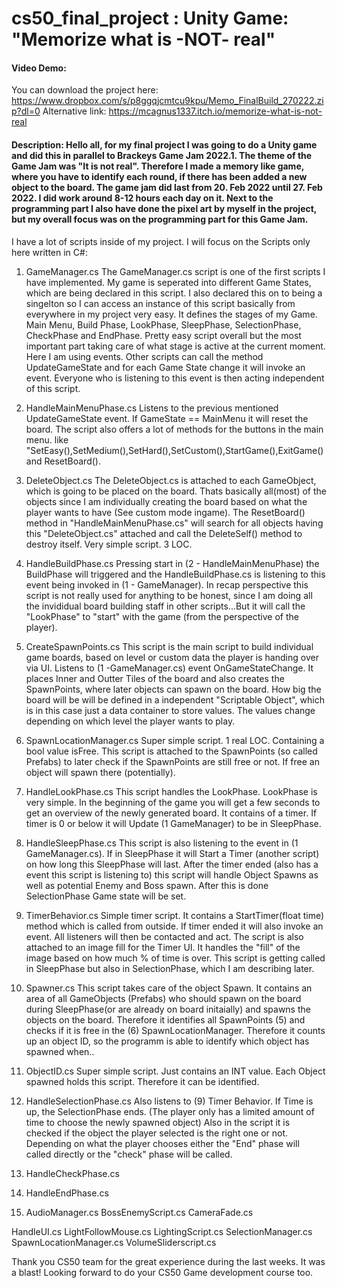 # cs50_final_project : Unity Game: "Memorize what is -NOT- real"

#### Video Demo:  <URL HERE>

You can download the project here: https://www.dropbox.com/s/p8ggqjcmtcu9kpu/Memo_FinalBuild_270222.zip?dl=0
Alternative link: https://mcagnus1337.itch.io/memorize-what-is-not-real

#### Description: Hello all, for my final project I was going to do a Unity game and did this in parallel to Brackeys Game Jam 2022.1. The theme of the Game Jam was "It is not real". Therefore I made a memory like game, where you have to identify each round, if there has been added a new object to the board. The game jam did last from 20. Feb 2022 until 27. Feb 2022. I did work around 8-12 hours each day on it. Next to the programming part I also have done the pixel art by myself in the project, but my overall focus was on the programming part for this Game Jam.
  
I have a lot of scripts inside of my project. I will focus on the Scripts only here written in C#:
  
  1. GameManager.cs
  The GameManager.cs script is one of the first scripts I have implemented. My game is seperated into different Game States, which are being declared in this script. I also declared this on to being a singelton so I can access an instance of this script basically from everywhere in my project very easy. It defines the stages of my Game. Main Menu, Build Phase, LookPhase, SleepPhase, SelectionPhase, CheckPhase and EndPhase. Pretty easy script overall but the most important part taking care of what stage is active at the current moment. Here I am using events. Other scripts can call the method UpdateGameState and for each Game State change it will invoke an event. Everyone who is listening to this event is then acting independent of this script.
  
  2. HandleMainMenuPhase.cs
  Listens to the previous mentioned UpdateGameState event. If GameState == MainMenu it will reset the board. The script also offers a lot of methods for the buttons in the main menu. like "SetEasy(),SetMedium(),SetHard(),SetCustom(),StartGame(),ExitGame() and ResetBoard().
  
  3. DeleteObject.cs
The DeleteObject.cs is attached to each GameObject, which is going to be placed on the board. Thats basically all(most) of the objects since I am individually creating the board based on what the player wants to have (See custom mode ingame). The ResetBoard() method in "HandleMainMenuPhase.cs" will search for all objects having this "DeleteObject.cs" attached and call the DeleteSelf() method to destroy itself. Very simple script. 3 LOC.
  
  4. HandleBuildPhase.cs
Pressing start in (2 - HandleMainMenuPhase) the BuildPhase will triggered and the HandleBuildPhase.cs is listening to this event being invoked in (1 - GameManager).
In recap perspective this script is not really used for anything to be honest, since I am doing all the invididual board building staff in other scripts...But it will call the "LookPhase" to "start" with the game (from the perspective of the player).
  
  5. CreateSpawnPoints.cs
 This script is the main script to build individual game boards, based on level or custom data the player is handing over via UI. Listens to (1 -GameManager.cs) event OnGameStateChange.
  It places Inner and Outter Tiles of the board and also creates the SpawnPoints, where later objects can spawn on the board. How big the board will be will be defined in a independent "Scriptable Object", which is in this case just a data container to store values. The values change depending on which level the player wants to play.
  
  6. SpawnLocationManager.cs
  Super simple script. 1 real LOC. Containing a bool value isFree. This script is attached to the SpawnPoints (so called Prefabs) to later check if the SpawnPoints are still free or not. If free an object will spawn there (potentially).
  
  7. HandleLookPhase.cs
  This script handles the LookPhase. LookPhase is very simple. In the beginning of the game you will get a few seconds to get an overview of the newly generated board. It contains of a timer. If timer is 0 or below it will Update (1 GameManager) to be in SleepPhase.
  
  8. HandleSleepPhase.cs
  This script is also listening to the event in (1 GameManager.cs). If in SleepPhase it will Start a Timer (another script) on how long this SleepPhase will last.
  After the timer ended (also has a event this script is listening to) this script will handle Object Spawns as well as potential Enemy and Boss spawn.
  After this is done SelectionPhase Game state will be set.
  
  9. TimerBehavior.cs
  Simple timer script. It contains a StartTimer(float time) method which is called from outside. If timer ended it will also invoke an event. All listeners will then be contacted and act. The script is also attached to an image fill for the Timer UI. It handles the "fill" of the image based on how much % of time is over. This script is getting called in SleepPhase but also in SelectionPhase, which I am describing later.
  
  10. Spawner.cs
  This script takes care of the object Spawn. It contains an area of all GameObjects (Prefabs) who should spawn on the board during SleepPhase(or are already on board initaially) and spawns the objects on the board. Therefore it identifies all SpawnPoints (5) and checks if it is free in the (6) SpawnLocationManager. Therefore it counts up an object ID, so the programm is able to identify which object has spawned when..
  
  11. ObjectID.cs
  Super simple script. Just contains an INT value. Each Object spawned holds this script. Therefore it can be identified. 
  
  12. HandleSelectionPhase.cs
  Also listens to (9) Timer Behavior. If Time is up, the SelectionPhase ends. (The player only has a limited amount of time to choose the newly spawned object) Also in the script it is checked if the object the player selected is the right one or not. Depending on what the player chooses either the "End" phase will called directly or the "check" phase will be called.
  
  13. HandleCheckPhase.cs
  
  14. HandleEndPhase.cs
 
  
  

  4. AudioManager.cs
  BossEnemyScript.cs
  CameraFade.cs
    
  
  HandleUI.cs
  LightFollowMouse.cs
  LightingScript.cs
  SelectionManager.cs
  SpawnLocationManager.cs
  VolumeSliderscript.cs
  

  
 Thank you CS50 team for the great experience during the last weeks. It was a blast! Looking forward to do your CS50 Game development course too.
